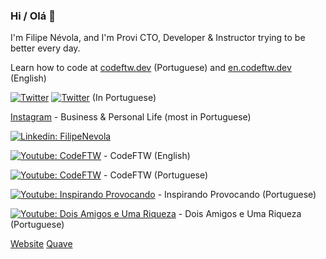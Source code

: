 ### Hi / Olá 👋

I'm Filipe Névola, and I'm Provi CTO, Developer & Instructor trying to be better every day.

Learn how to code at [codeftw.dev](https://codeftw.dev) (Portuguese) and [en.codeftw.dev](https://en.codeftw.dev) (English)

[![Twitter](https://img.shields.io/twitter/follow/FilipeNevola?style=social)](https://twitter.com/FilipeNevola)
[![Twitter](https://img.shields.io/twitter/follow/FilipeNevolaPt?style=social)](https://twitter.com/FilipeNevolaPt) (In Portuguese)

[Instagram](https://www.instagram.com/filipenevola/) - Business & Personal Life (most in Portuguese)

[![Linkedin: FilipeNevola](https://img.shields.io/badge/-Linkedin-blue?style=flat-square&logo=Linkedin&logoColor=white&link=https://www.linkedin.com/in/FilipeNevola/)](https://www.linkedin.com/in/FilipeNevola/)

[![Youtube: CodeFTW](https://img.shields.io/badge/-Youtube-red?style=flat-square&logo=Youtube&logoColor=white&link=https://www.youtube.com/c/HowToCreateAnAppDev)](https://www.youtube.com/c/HowToCreateAnAppDev) - CodeFTW (English)

[![Youtube: CodeFTW](https://img.shields.io/badge/-Youtube-red?style=flat-square&logo=Youtube&logoColor=white&link=https://www.youtube.com/channel/UCZo_DmCzwmxMtv5Kv_dukpA)](https://www.youtube.com/channel/UCZo_DmCzwmxMtv5Kv_dukpA)  - CodeFTW (Portuguese)

[![Youtube: Inspirando Provocando](https://img.shields.io/badge/-Youtube-red?style=flat-square&logo=Youtube&logoColor=white&link=https://www.youtube.com/channel/UC4Qdgi2wJxNOQ5JQ3wJBGJw)](https://www.youtube.com/channel/UC4Qdgi2wJxNOQ5JQ3wJBGJw) - Inspirando Provocando (Portuguese)

[![Youtube: Dois Amigos e Uma Riqueza](https://img.shields.io/badge/-Youtube-red?style=flat-square&logo=Youtube&logoColor=white&link=https://www.youtube.com/channel/UCDEY__FBazZ4bcoKVhant0w)](https://www.youtube.com/channel/UCDEY__FBazZ4bcoKVhant0w) - Dois Amigos e Uma Riqueza (Portuguese)

[Website](https://www.filipenevola.com/)
[Quave](https://www.quave.dev/)
